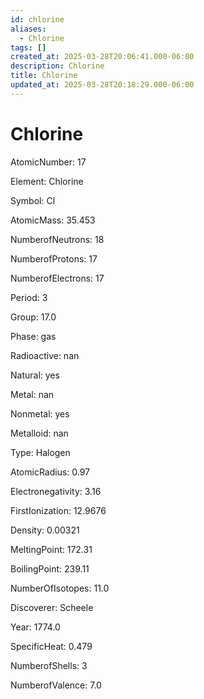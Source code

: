 ```yaml
---
id: chlorine
aliases:
  - Chlorine
tags: []
created_at: 2025-03-28T20:06:41.000-06:00
description: Chlorine
title: Chlorine
updated_at: 2025-03-28T20:18:29.000-06:00
---
```




# Chlorine

AtomicNumber: 17

Element: Chlorine

Symbol: Cl

AtomicMass: 35.453

NumberofNeutrons: 18

NumberofProtons: 17

NumberofElectrons: 17

Period: 3

Group: 17.0

Phase: gas

Radioactive: nan

Natural: yes

Metal: nan

Nonmetal: yes

Metalloid: nan

Type: Halogen

AtomicRadius: 0.97

Electronegativity: 3.16

FirstIonization: 12.9676

Density: 0.00321

MeltingPoint: 172.31

BoilingPoint: 239.11

NumberOfIsotopes: 11.0

Discoverer: Scheele

Year: 1774.0

SpecificHeat: 0.479

NumberofShells: 3

NumberofValence: 7.0

